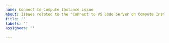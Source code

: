```yaml
---
name: Connect to Compute Instance issue
about: Issues related to the "Connect to VS Code Server on Compute Instance" feature
title: ''
labels: ''
assignees: ''

---
```


<!-- ⚠️⚠️ Do Not Delete This! bug_report_template ⚠️⚠️ -->

<!-- Describe the issue you have experienced. -->
